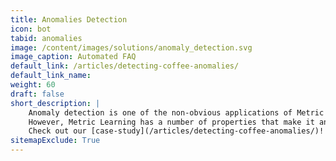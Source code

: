 ```yaml
---
title: Anomalies Detection
icon: bot
tabid: anomalies
image: /content/images/solutions/anomaly_detection.svg
image_caption: Automated FAQ
default_link: /articles/detecting-coffee-anomalies/
default_link_name: 
weight: 60
draft: false
short_description: |
    Anomaly detection is one of the non-obvious applications of Metric Learning.
    However, Metric Learning has a number of properties that make it an excellent way to approach anomaly detection.
    Check out our [case-study](/articles/detecting-coffee-anomalies/)!
sitemapExclude: True
---
```


